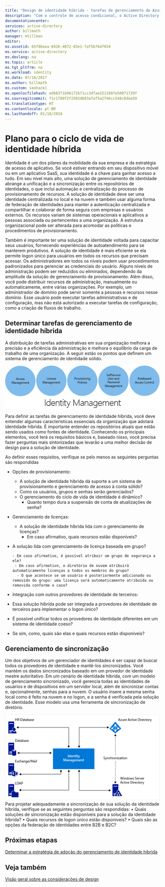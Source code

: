 ```yaml
---
title: "Design de identidade híbrida - tarefas de gerenciamento do Azure | Microsoft Docs"
description: "Com o controle de acesso condicional, o Active Directory do Azure verifica as condições específicas que você escolhe para autenticar o usuário e antes de permitir o acesso ao aplicativo. Quando essas condições forem atendidas, o usuário é autenticado e autorizado a acessar o aplicativo."
documentationcenter: 
services: active-directory
author: billmath
manager: mtillman
editor: 
ms.assetid: 65f80aea-0426-4072-83e1-faf5b76df034
ms.service: active-directory
ms.devlang: na
ms.topic: article
ms.tgt_pltfrm: na
ms.workload: identity
ms.date: 07/18/2017
ms.author: billmath
ms.custom: seohack1
ms.openlocfilehash: ed683f1b96172b71cc3dfae2511607e50071739f
ms.sourcegitcommit: f1c1789f2f2502d683afaf5a2f46cc548c0dea50
ms.translationtype: HT
ms.contentlocale: pt-BR
ms.lasthandoff: 01/18/2018
---
```

# <a name="plan-for-hybrid-identity-lifecycle"></a>Plano para o ciclo de vida de identidade híbrida
Identidade é um dos pilares da mobilidade da sua empresa e da estratégia de acesso de aplicativo. Se você estiver entrando em seu dispositivo móvel ou em um aplicativo SaaS, sua identidade é a chave para ganhar acesso a tudo. Em seu nível mais alto, uma solução de gerenciamento de identidade abrange a unificação e a sincronização entre os repositórios de identidades, o que inclui automação e centralização do processo de provisionamento de recursos. A solução de identidade deve ser uma identidade centralizada no local e na nuvem e também usar alguma forma de federação de identidades para manter a autenticação centralizada e compartilhar e colaborar de forma segura com empresas e usuários externos. Os recursos variam de sistemas operacionais e aplicativos a pessoas associada ou pertencentes a uma organização. A estrutura organizacional pode ser alterada para acomodar as políticas e procedimentos de provisionamento.

Também é importante ter uma solução de identidade voltada para capacitar seus usuários, fornecendo experiências de autoatendimento para se manterem produtivos. A solução de identidade é mais eficiente se ela permite logon único para usuários em todos os recursos que precisam acessar. Os administradores em todos os níveis podem usar procedimentos padronizados para gerenciar as credenciais do usuário. Alguns níveis de administração podem ser reduzidos ou eliminados, dependendo da amplitude da solução de gerenciamento de provisionamento. Além disso, você pode distribuir recursos de administração, manualmente ou automaticamente, entre várias organizações. Por exemplo, um administrador de domínio pode servir somente a pessoas e recursos nesse domínio. Esse usuário pode executar tarefas administrativas e de configuração, mas não está autorizado a executar tarefas de configuração, como a criação de fluxos de trabalho.

## <a name="determine-hybrid-identity-management-tasks"></a>Determinar tarefas de gerenciamento de identidade híbrida
A distribuição de tarefas administrativas em sua organização melhora a precisão e a eficiência da administração e melhora o equilíbrio da carga de trabalho de uma organização. A seguir estão os pontos que definem um sistema de gerenciamento de identidade sólido.

 ![](./media/hybrid-id-design-considerations/Identity_management_considerations.png)

Para definir as tarefas de gerenciamento de identidade híbrida, você deve entender algumas características essenciais da organização que adotará identidade híbrida. É importante entender os repositórios atuais que estão sendo usados como fontes de identidade. Conhecendo os principais elementos, você terá os requisitos básicos e, baseado nisso, você precisa fazer perguntas mais sintonizadas que levarão a uma melhor decisão de design para a solução de identidade.  

Ao definir esses requisitos, verifique se pelo menos as seguintes perguntas são respondidas

* Opções de provisionamento: 
  
  * A solução de identidade híbrida dá suporte a um sistema de provisionamento e gerenciamento de acesso à conta sólido?
  * Como os usuários, grupos e senhas serão gerenciados?
  * O gerenciamento do ciclo de vida de identidade é dinâmico? 
    * Quanto tempo dura a suspensão de conta de atualizações de senha?
* Gerenciamento de licenças: 
  
  * A solução de identidade híbrida lida com o gerenciamento de licenças?
    * Em caso afirmativo, quais recursos estão disponíveis?
* A solução lida com gerenciamento de licença baseada em grupo? 
  
      - Em caso afirmativo, é possível atribuir um grupo de segurança a ele? 
       - Em caso afirmativo, o diretório de nuvem atribuirá automaticamente licenças a todos os membros do grupo? 
        - O que acontece se um usuário é posteriormente adicionado ou removido do grupo: uma licença será automaticamente atribuída ou removida conforme o caso? 
* Integração com outros provedores de identidade de terceiros:
* Essa solução híbrida pode ser integrada a provedores de identidade de terceiros para implementar o logon único?
* É possível unificar todos os provedores de identidade diferentes em um sistema de identidade coeso?
* Se sim, como, quais são elas e quais recursos estão disponíveis?

## <a name="synchronization-management"></a>Gerenciamento de sincronização
Um dos objetivos de um gerenciador de identidades é ser capaz de buscar todos os provedores de identidade e mantê-los sincronizados. Você mantém os dados sincronizados baseado em um provedor de identidade mestre autoritativo. Em um cenário de identidade híbrida, com um modelo de gerenciamento sincronizado, você gerencia todas as identidades de usuários e de dispositivos em um servidor local, além de sincronizar contas e, opcionalmente, senhas para a nuvem. O usuário insere a mesma senha local como é feito na nuvem e no logon, e a senha é verificada pela solução de identidade. Esse modelo usa uma ferramenta de sincronização de diretório.

![](./media/hybrid-id-design-considerations/Directory_synchronization.png) Para projetar adequadamente a sincronização de sua solução da identidade híbrida, verifique se as seguintes perguntas são respondidas: •   Quais soluções de sincronização estão disponíveis para a solução da identidade híbrida?
•   Quais recursos de logon único estão disponíveis?
•   Quais são as opções da federação de identidades entre B2B e B2C?

## <a name="next-steps"></a>Próximas etapas
[Determinar a estratégia de adoção do gerenciamento de identidade híbrida](active-directory-hybrid-identity-design-considerations-lifecycle-adoption-strategy.md)

## <a name="see-also"></a>Veja também
[Visão geral sobre as considerações de design](active-directory-hybrid-identity-design-considerations-overview.md)

